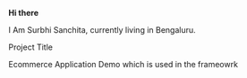 **Hi there**

I Am Surbhi Sanchita, currently living in Bengaluru.

Project Title

Ecommerce Application Demo which is used in the frameowrk
